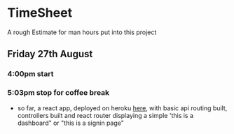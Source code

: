 # TimeSheet
A rough Estimate for man hours put into this project

## Friday 27th August
### 4:00pm start
### 5:03pm stop for coffee break
* so far, a react app, deployed on heroku <a href="https://la-poste.herokuapp.com/">here</a>, with basic api routing built, controllers built and react router displaying a simple 'this is a dashboard" or "this is a signin page"


